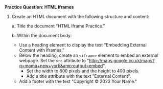 **Practice Question: HTML Iframes**

1. Create an HTML document with the following structure and content:

   a. Title the document "HTML Iframe Practice."

   b. Within the document body:

   - Use a heading element to display the text "Embedding External Content with Iframes."
   - Below the heading, create an `<iframe>` element to embed an external webpage. Set the `src` attribute to "http://maps.google.co.uk/maps?q=moma+new+york&amp;output=embed".
     - Set the width to 600 pixels and the height to 400 pixels.
     - Add a title attribute with the text "External Content".
   - Add a footer with the text "Copyright © 2023 Your Name."
